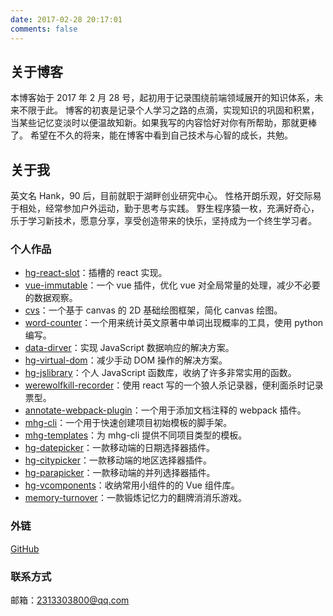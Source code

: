 ```yaml
---
date: 2017-02-28 20:17:01
comments: false
---
```


## 关于博客

本博客始于 2017 年 2 月 28 号，起初用于记录围绕前端领域展开的知识体系，未来不限于此。
博客的初衷是记录个人学习之路的点滴，实现知识的巩固和积累，当某些记忆变淡时以便温故知新。如果我写的内容恰好对你有所帮助，那就更棒了。
希望在不久的将来，能在博客中看到自己技术与心智的成长，共勉。

## 关于我

英文名 Hank，90 后，目前就职于湖畔创业研究中心。
性格开朗乐观，好交际易于相处，经常参加户外运动，勤于思考与实践。
野生程序猿一枚，充满好奇心，乐于学习新技术，愿意分享，享受创造带来的快乐，坚持成为一个终生学习者。

### 个人作品

- [hg-react-slot](https://github.com/hamger/hg-react-slot)：插槽的 react 实现。
- [vue-immutable](https://github.com/hamger/vue-immutable)：一个 vue 插件，优化 vue 对全局常量的处理，减少不必要的数据观察。
- [cvs](https://github.com/hamger/cvs)：一个基于 canvas 的 2D 基础绘图框架，简化 canvas 绘图。
- [word-counter](https://github.com/hamger/word-counter)：一个用来统计英文原著中单词出现概率的工具，使用 python 编写。
- [data-dirver](https://github.com/hamger/data-dirver)：实现 JavaScript 数据响应的解决方案。
- [hg-virtual-dom](https://github.com/hamger/hg-virtual-dom)：减少手动 DOM 操作的解决方案。
- [hg-jslibrary](https://github.com/hamger/hg-jslibrary)：个人 JavaScript 函数库，收纳了许多非常实用的函数。
- [werewolfkill-recorder](https://github.com/hamger/werewolfkill-recorder)：使用 react 写的一个狼人杀记录器，便利面杀时记录票型。
- [annotate-webpack-plugin](https://github.com/hamger/annotate-webpack-plugin)：一个用于添加文档注释的 webpack 插件。
- [mhg-cli](https://github.com/hamger/mhg-cli)：一个用于快速创建项目初始模板的脚手架。
- [mhg-templates](https://github.com/hamger/mhg-templates)：为 mhg-cli 提供不同项目类型的模板。
- [hg-datepicker](https://github.com/hamger/hg-datepicker)：一款移动端的日期选择器插件。
- [hg-citypicker](https://github.com/hamger/hg-citypicker)：一款移动端的地区选择器插件。
- [hg-parapicker](https://github.com/hamger/hg-parapicker)：一款移动端的并列选择器插件。
- [hg-vcomponents](https://github.com/hamger/hg-vcomponents)：收纳常用小组件的的 Vue 组件库。
- [memory-turnover](https://github.com/hamger/memory-turnover)：一款锻炼记忆力的翻牌消消乐游戏。

### 外链

[GitHub](https://github.com/hamger)

### 联系方式

邮箱：2313303800@qq.com
